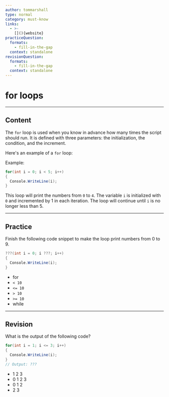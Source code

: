 ```yaml
---
author: tommarshall
type: normal
category: must-know
links:
  - >-
    [](){website}
practiceQuestion:
  formats:
    - fill-in-the-gap
  context: standalone
revisionQuestion:
  formats:
    - fill-in-the-gap
  context: standalone
---
```


# for loops

---
## Content

The `for` loop is used when you know in advance how many times the script should run. It is defined with three parameters: the initialization, the condition, and the increment.

Here's an example of a `for` loop:

Example:
```csharp
for(int i = 0; i < 5; i++)
{
  Console.WriteLine(i);
}
```

This loop will print the numbers from `0` to `4`. The variable `i` is initialized with `0` and incremented by 1 in each iteration. The loop will continue until `i` is no longer less than 5.

---
## Practice

Finish the following code snippet to make the loop print numbers from 0 to 9.

```csharp
???(int i = 0; i ???; i++)
{
  Console.WriteLine(i);
}
```

- for
- `< 10`
- `<= 10`
- `> 10`
- `>= 10`
- while

---
## Revision

What is the output of the following code?

```csharp
for(int i = 1; i <= 3; i++)
{
  Console.WriteLine(i);
}
// Output: ???
```

- 1 2 3
- 0 1 2 3
- 0 1 2
- 2 3